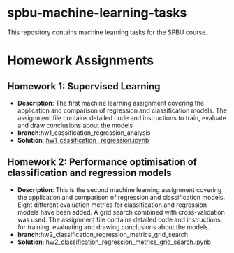 # spbu-machine-learning-tasks
This repository contains machine learning tasks for the SPBU course. 


# Homework Assignments
## Homework 1: Supervised Learning
- **Description**: The first machine learning assignment covering the application and comparison of regression and classification models. The assignment file contains detailed code and instructions to train, evaluate and draw conclusions about the models
- **branch**:hw1_cassification_regression_analysis
- **Solution**: [hw1_cassification _regression.ipynb](https://github.com/guanzi96/spbu-machine-learning-tasks/blob/hw1_cassification_regression_analysis/hw1_cassification%20_regression.ipynb)




## Homework 2: Performance optimisation of classification and regression models
- **Description**: This is the second machine learning assignment covering the application and comparison of regression and classification models. Eight different evaluation metrics for classification and regression models have been added. A grid search combined with cross-validation was used. The assignment file contains detailed code and instructions for training, evaluating and drawing conclusions about the models.
- **branch**:hw2_classification_regression_metrics_grid_search
- **Solution**: [hw2_classification_regression_metrics_grid_search.ipynb](https://github.com/guanzi96/spbu-machine-learning-tasks/blob/hw2_classification_regression_metrics_grid_search/hw2_classification_regression_metrics_grid_search.ipynb)

